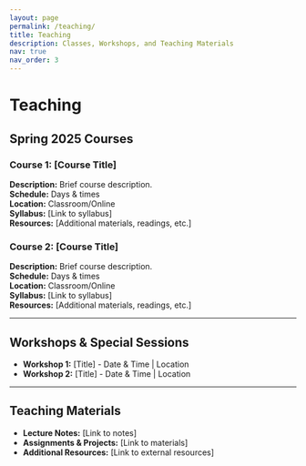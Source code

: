 ```yaml
---
layout: page
permalink: /teaching/
title: Teaching
description: Classes, Workshops, and Teaching Materials
nav: true
nav_order: 3
---
```


# Teaching

## Spring 2025 Courses

### Course 1: [Course Title]
**Description:** Brief course description.  
**Schedule:** Days & times  
**Location:** Classroom/Online  
**Syllabus:** [Link to syllabus]  
**Resources:** [Additional materials, readings, etc.]

### Course 2: [Course Title]
**Description:** Brief course description.  
**Schedule:** Days & times  
**Location:** Classroom/Online  
**Syllabus:** [Link to syllabus]  
**Resources:** [Additional materials, readings, etc.]

---

## Workshops & Special Sessions
- **Workshop 1:** [Title] - Date & Time | Location  
- **Workshop 2:** [Title] - Date & Time | Location  

---

## Teaching Materials
- **Lecture Notes:** [Link to notes]  
- **Assignments & Projects:** [Link to materials]  
- **Additional Resources:** [Link to external resources]  

